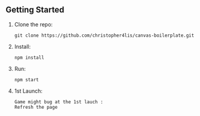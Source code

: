 
## Getting Started

1.  Clone the repo:

        git clone https://github.com/christopher4lis/canvas-boilerplate.git

2.  Install:

        npm install

3.  Run:

        npm start

4.  1st Launch:

        Game might bug at the 1st lauch :
        Refresh the page


